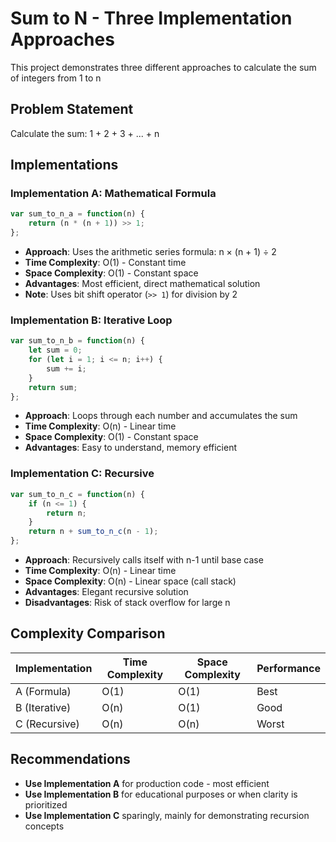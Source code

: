 # Sum to N - Three Implementation Approaches

This project demonstrates three different approaches to calculate the sum of integers from 1 to n
## Problem Statement

Calculate the sum: 1 + 2 + 3 + ... + n

## Implementations

### Implementation A: Mathematical Formula
```javascript
var sum_to_n_a = function(n) {
    return (n * (n + 1)) >> 1;
};
```
- **Approach**: Uses the arithmetic series formula: n × (n + 1) ÷ 2
- **Time Complexity**: O(1) - Constant time
- **Space Complexity**: O(1) - Constant space
- **Advantages**: Most efficient, direct mathematical solution
- **Note**: Uses bit shift operator (`>> 1`) for division by 2

### Implementation B: Iterative Loop
```javascript
var sum_to_n_b = function(n) {
    let sum = 0;
    for (let i = 1; i <= n; i++) {
        sum += i;
    }
    return sum;
};
```
- **Approach**: Loops through each number and accumulates the sum
- **Time Complexity**: O(n) - Linear time
- **Space Complexity**: O(1) - Constant space
- **Advantages**: Easy to understand, memory efficient

### Implementation C: Recursive
```javascript
var sum_to_n_c = function(n) {
    if (n <= 1) {
        return n;
    }
    return n + sum_to_n_c(n - 1);
};
```
- **Approach**: Recursively calls itself with n-1 until base case
- **Time Complexity**: O(n) - Linear time
- **Space Complexity**: O(n) - Linear space (call stack)
- **Advantages**: Elegant recursive solution
- **Disadvantages**: Risk of stack overflow for large n

## Complexity Comparison

| Implementation | Time Complexity | Space Complexity | Performance |
|---------------|----------------|------------------|-------------|
| A (Formula)   | O(1)           | O(1)             | Best        |
| B (Iterative) | O(n)           | O(1)             | Good        |
| C (Recursive) | O(n)           | O(n)             | Worst       |

## Recommendations

- **Use Implementation A** for production code - most efficient
- **Use Implementation B** for educational purposes or when clarity is prioritized
- **Use Implementation C** sparingly, mainly for demonstrating recursion concepts